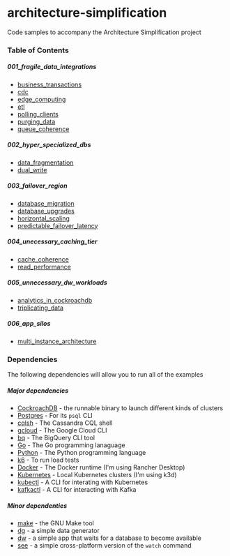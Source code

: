 # architecture-simplification
Code samples to accompany the Architecture Simplification project

### Table of Contents

##### 001_fragile_data_integrations
* [business_transactions](001_fragile_data_integrations/business_transactions/steps.md)
* [cdc](001_fragile_data_integrations/cdc/steps.md)
* [edge_computing](001_fragile_data_integrations/edge_computing/steps.md)
* [etl](001_fragile_data_integrations/etl/steps.md)
* [polling_clients](001_fragile_data_integrations/polling_clients/steps.md)
* [purging_data](001_fragile_data_integrations/purging_data/steps.md)
* [queue_coherence](001_fragile_data_integrations/queue_coherence/steps.md)

##### 002_hyper_specialized_dbs
* [data_fragmentation](002_hyper_specialized_dbs/data_fragmentation/steps.md)
* [dual_write](002_hyper_specialized_dbs/dual_write/steps.md)

##### 003_failover_region
* [database_migration](003_failover_region/database_migration/steps.md)
* [database_upgrades](003_failover_region/database_upgrades/steps.md)
* [horizontal_scaling](003_failover_region/horizontal_scaling/steps.md)
* [predictable_failover_latency](003_failover_region/predictable_failover_latency/steps.md)

##### 004_unecessary_caching_tier
* [cache_coherence](004_unecessary_caching_tier/cache_coherence/steps.md)
* [read_performance](004_unecessary_caching_tier/read_performance/steps.md)

##### 005_unnecessary_dw_workloads
* [analytics_in_cockroachdb](005_unnecessary_dw_workloads/analytics_in_cockroachdb/steps.md)
* [triplicating_data](005_unnecessary_dw_workloads/triplicating_data/steps.md)

##### 006_app_silos
* [multi_instance_architecture](006_app_silos/multi_instance_architecture/steps.md)

### Dependencies

The following dependencies will allow you to run all of the examples

##### Major dependencies

* [CockroachDB](https://www.cockroachlabs.com/docs/stable/install-cockroachdb.html) - the runnable binary to launch different kinds of clusters
* [Postgres](https://www.postgresql.org/download) - For its `psql` CLI
* [cqlsh](https://docs.datastax.com/en/dse/6.8/docs/installing/cqlsh.html) - The Cassandra CQL shell
* [gcloud](https://cloud.google.com/sdk/gcloud) - The Google Cloud CLI
* [bq](https://cloud.google.com/bigquery/docs/bq-command-line-tool) - The BigQuery CLI tool
* [Go](https://go.dev/dl) - The Go programming lanaguage
* [Python](https://www.python.org/downloads) - The Python programming language
* [k6](https://k6.io) - To run load tests
* [Docker](https://rancherdesktop.io) - The Docker runtime (I'm using Rancher Desktop)
* [Kubernetes](https://k3d.io/v5.6.0) - Local Kubernetes clusters (I'm using k3d)
* [kubectl](https://kubernetes.io/docs/tasks/tools) - A CLI for interating with Kubernetes
* [kafkactl](https://github.com/deviceinsight/kafkactl) - A CLI for interacting with Kafka


##### Minor dependenties

* [make](https://www.gnu.org/software/make) - the GNU Make tool
* [dg](https://github.com/codingconcepts/dg) - a simple data generator
* [dw](https://github.com/codingconcepts/dw) - a simple app that waits for a database to become available
* [see](https://github.com/codingconcepts/see) - a simple cross-platform version of the `watch` command